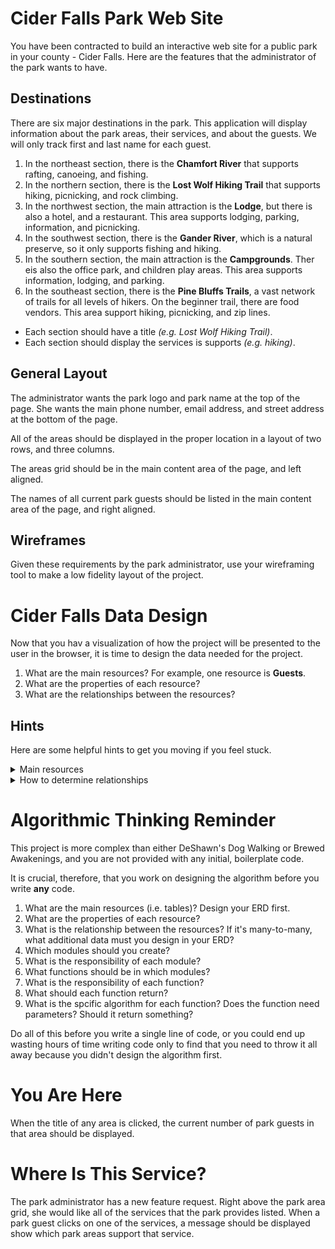 # Cider Falls Park Web Site

You have been contracted to build an interactive web site for a public park in your county - Cider Falls. Here are the features that the administrator of the park wants to have.

## Destinations

There are six major destinations in the park. This application will display information about the park areas, their services, and about the guests. We will only track first and last name for each guest.

1. In the northeast section, there is the **Chamfort River** that supports rafting, canoeing, and fishing.
1. In the northern section, there is the **Lost Wolf Hiking Trail** that supports hiking, picnicking, and rock climbing.
1. In the northwest section, the main attraction is the **Lodge**, but there is also a hotel, and a restaurant. This area supports lodging, parking, information, and picnicking.
1. In the southwest section, there is the **Gander River**, which is a natural preserve, so it only supports fishing and hiking.
1. In the southern section, the main attraction is the  **Campgrounds**. Ther eis also the office park, and children play areas. This area supports information, lodging, and parking.
1. In the southeast section, there is the **Pine Bluffs Trails**, a vast network of trails for all levels of hikers. On the beginner trail, there are food vendors. This area support hiking, picnicking, and zip lines.

* Each section should have a title _(e.g. Lost Wolf Hiking Trail)_.
* Each section should display the services is supports _(e.g. hiking)_.

## General Layout

The administrator wants the park logo and park name at the top of the page. She wants the main phone number, email address, and street address at the bottom of the page.

All of the areas should be displayed in the proper location in a layout of two rows, and three columns.

The areas grid should be in the main content area of the page, and left aligned.

The names of all current park guests should be listed in the main content area of the page, and right aligned.

## Wireframes

Given these requirements by the park administrator, use your wireframing tool to make a low fidelity layout of the project.

# Cider Falls Data Design

Now that you hav a visualization of how the project will be presented to the user in the browser, it is time to design the data needed for the project.

1. What are the main resources? For example, one resource is **Guests**.
1. What are the properties of each resource?
1. What are the relationships between the resources?

## Hints

Here are some helpful hints to get you moving if you feel stuck.

<details>
    <summary>Main resources</summary>

These are the main resources, but may not be all of the tables you define in your ERD. That will depend on what you determine their relationships to be.

1. ParkAreas
1. Services
1. Guests

</details>

<details>
    <summary>How to determine relationships</summary>

Pick two resources in your ERD. For example, ParkAreas and Guests. Then ask yourself the following two questions.

1. Can a park area have many guests?
1. Can a guest currently be visting many park areas?

If the answer to only one of those questions is yes, the you have a one-to-many relationship. You put the foreign key on the correct resource and draw the relationship.

If the answer both one of those questions is yes, then you have a many-to-many relationship. This requires a joining table between the resources which will contain a foreign key to each main resource. Then draw both relationships.
</details>

# Algorithmic Thinking Reminder

This project is more complex than either DeShawn's Dog Walking or Brewed Awakenings, and you are not provided with any initial, boilerplate code.

It is crucial, therefore, that you work on designing the algorithm before you write **any** code.

1. What are the main resources (i.e. tables)? Design your ERD first.
1. What are the properties of each resource?
1. What is the relationship between the resources? If it's many-to-many, what additional data must you design in your ERD?
1. Which modules should you create?
1. What is the responsibility of each module?
1. What functions should be in which modules?
1. What is the responsibility of each function?
1. What should each function return?
1. What is the spcific algorithm for each function? Does the function need parameters? Should it return something?

Do all of this before you write a single line of code, or you could end up wasting hours of time writing code only to find that you need to throw it all away because you didn't design the algorithm first.

# You Are Here

When the title of any area is clicked, the current number of park guests in that area should be displayed.

# Where Is This Service?

The park administrator has a new feature request. Right above the park area grid, she would like all of the services that the park provides listed. When a park guest clicks on one of the services, a message should be displayed show which park areas support that service.
